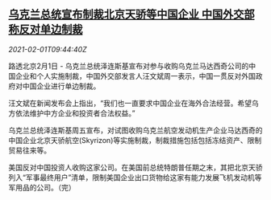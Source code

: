 <!--1612173239000-->
[乌克兰总统宣布制裁北京天骄等中国企业 中国外交部称反对单边制裁](https://cn.reuters.com/article/ukraine-china-mofa-air-sanction-0201-idCNKBS2A11WU)
------

<div><i>2021-02-01T09:44:40Z</i></div><p>路透北京2月1日 - 乌克兰总统泽连斯基宣布对参与收购乌克兰马达西奇公司的中国企业和个人实施制裁，中国外交部发言人汪文斌周一表示，中国一贯反对外国政府对中国企业进行单边制裁。</p><p>汪文斌在新闻发布会上指出，“我们也一直要求中国企业在海外合法经营。希望乌方依法维护中方企业和投资者合法权益。”</p><p>乌克兰总统泽连斯基周五宣布，对试图收购乌克兰航空发动机生产企业马达西奇的中国企业北京天骄航空(Skyrizon)等实施制裁，制裁措施包括包括冻结资产、限制贸易往来等。</p><p>美国反对中国投资人收购这家公司。在美国前总统特朗普任期之末，其把北京天骄列入“军事最终用户”清单，限制美国企业出口货物给这家有能力发展飞机发动机等军用品的公司。（完）</p>
